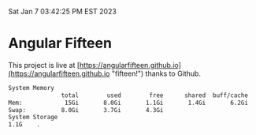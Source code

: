 Sat Jan  7 03:42:25 PM EST 2023

# Angular Fifteen


This project is live at [https://angularfifteen.github.io](https://angularfifteen.github.io "fifteen!") thanks to Github.

```bash
System Memory
               total        used        free      shared  buff/cache   available
Mem:            15Gi       8.0Gi       1.1Gi       1.4Gi       6.2Gi       5.5Gi
Swap:          8.0Gi       3.7Gi       4.3Gi
System Storage
1.1G	.
```
